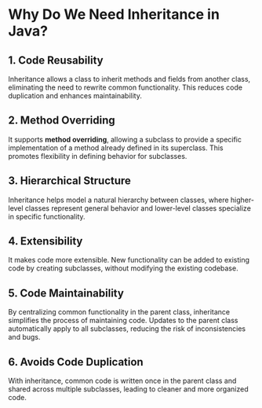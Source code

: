 # Why Do We Need Inheritance in Java?

## 1. Code Reusability
Inheritance allows a class to inherit methods and fields from another class, eliminating the need to rewrite common functionality. This reduces code duplication and enhances maintainability.

## 2. Method Overriding
It supports **method overriding**, allowing a subclass to provide a specific implementation of a method already defined in its superclass. This promotes flexibility in defining behavior for subclasses.

## 3. Hierarchical Structure
Inheritance helps model a natural hierarchy between classes, where higher-level classes represent general behavior and lower-level classes specialize in specific functionality.

## 4. Extensibility
It makes code more extensible. New functionality can be added to existing code by creating subclasses, without modifying the existing codebase.

## 5. Code Maintainability
By centralizing common functionality in the parent class, inheritance simplifies the process of maintaining code. Updates to the parent class automatically apply to all subclasses, reducing the risk of inconsistencies and bugs.

## 6. Avoids Code Duplication
With inheritance, common code is written once in the parent class and shared across multiple subclasses, leading to cleaner and more organized code.
